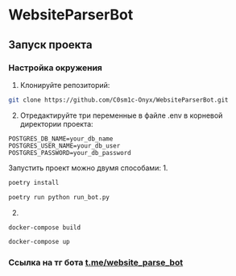 # WebsiteParserBot

## Запуск проекта

### Настройка окружения

1. Клонируйте репозиторий:
```bash
git clone https://github.com/C0sm1c-Onyx/WebsiteParserBot.git
```

2. Отредактируйте три переменные в файле .env в корневой директории проекта:
```env
POSTGRES_DB_NAME=your_db_name
POSTGRES_USER_NAME=your_db_user
POSTGRES_PASSWORD=your_db_password
```

Запустить проект можно двумя способами:
1. 
```bash
poetry install

poetry run python run_bot.py
```

2. 
```bash
docker-compose build

docker-compose up
```

### Ссылка на тг бота [t.me/website_parse_bot](t.me/website_parse_bot)

